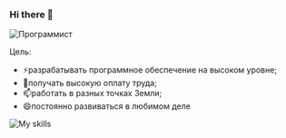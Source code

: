 ### Hi there 👋

![Программист](https://alexeyzelenko.github.io/AlexeyZelenko/images/programmist.jpg)

Цель:
- ⚡разрабатывать программное обеспечение на высоком уровне;
- 🌱получать высокую оплату труда;
- 📫работать в разных точках Земли;
- 😄постоянно развиваться в любимом деле

![My skills](https://alexeyzelenko.github.io/AlexeyZelenko/)
